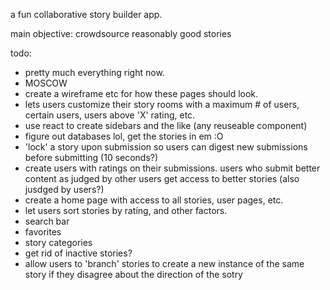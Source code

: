 a fun collaborative story builder app. 

main objective: crowdsource reasonably good stories

todo:
- pretty much everything right now.
- MOSCOW
- create a wireframe etc for how these pages should look.
- lets users customize their story rooms with a maximum # of users, certain users, users above 'X' rating, etc.
- use react to create sidebars and the like (any reuseable component)
- figure out databases lol, get the stories in em :O
- 'lock' a story upon submission so users can digest new submissions before submitting (10 seconds?)
- create users with ratings on their submissions.  users who submit better content as judged by other users get access to better stories (also jusdged by users?)
- create a home page with access to all stories, user pages, etc. 
- let users sort stories by rating, and other factors.
- search bar
- favorites
- story categories
- get rid of inactive stories?
- allow users to 'branch' stories to create a new instance of the same story if they disagree about the direction of the sotry